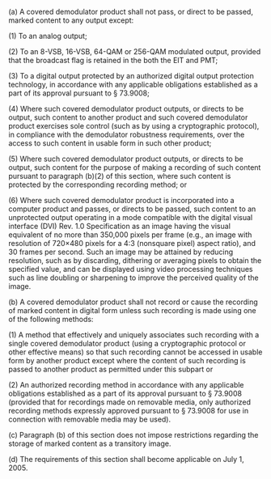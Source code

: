 (a) A covered demodulator product shall not pass, or direct to be passed, marked content to any output except:

(1) To an analog output;

(2) To an 8-VSB, 16-VSB, 64-QAM or 256-QAM modulated output, provided that the broadcast flag is retained in the both the EIT and PMT;

(3) To a digital output protected by an authorized digital output protection technology, in accordance with any applicable obligations established as a part of its approval pursuant to § 73.9008;

(4) Where such covered demodulator product outputs, or directs to be output, such content to another product and such covered demodulator product exercises sole control (such as by using a cryptographic protocol), in compliance with the demodulator robustness requirements, over the access to such content in usable form in such other product;

(5) Where such covered demodulator product outputs, or directs to be output, such content for the purpose of making a recording of such content pursuant to paragraph (b)(2) of this section, where such content is protected by the corresponding recording method; or

(6) Where such covered demodulator product is incorporated into a computer product and passes, or directs to be passed, such content to an unprotected output operating in a mode compatible with the digital visual interface (DVI) Rev. 1.0 Specification as an image having the visual equivalent of no more than 350,000 pixels per frame (e.g., an image with resolution of 720×480 pixels for a 4:3 (nonsquare pixel) aspect ratio), and 30 frames per second. Such an image may be attained by reducing resolution, such as by discarding, dithering or averaging pixels to obtain the specified value, and can be displayed using video processing techniques such as line doubling or sharpening to improve the perceived quality of the image.

(b) A covered demodulator product shall not record or cause the recording of marked content in digital form unless such recording is made using one of the following methods:

(1) A method that effectively and uniquely associates such recording with a single covered demodulator product (using a cryptographic protocol or other effective means) so that such recording cannot be accessed in usable form by another product except where the content of such recording is passed to another product as permitted under this subpart or

(2) An authorized recording method in accordance with any applicable obligations established as a part of its approval pursuant to § 73.9008 (provided that for recordings made on removable media, only authorized recording methods expressly approved pursuant to § 73.9008 for use in connection with removable media may be used).

(c) Paragraph (b) of this section does not impose restrictions regarding the storage of marked content as a transitory image.

(d) The requirements of this section shall become applicable on July 1, 2005.

